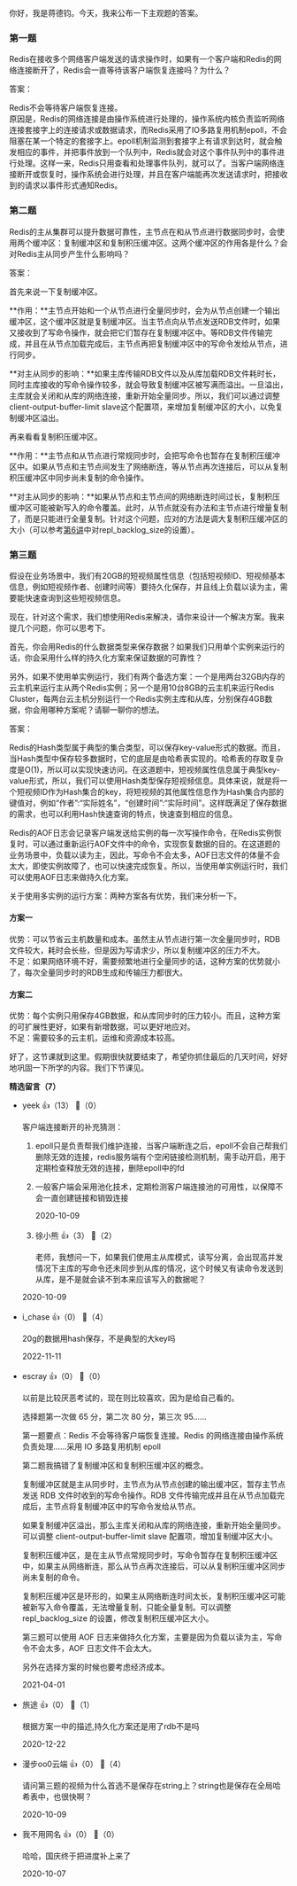 你好，我是蒋德钧。今天，我来公布一下主观题的答案。

### 第一题

Redis在接收多个网络客户端发送的请求操作时，如果有一个客户端和Redis的网络连接断开了，Redis会一直等待该客户端恢复连接吗？为什么？

答案：

Redis不会等待客户端恢复连接。  
原因是，Redis的网络连接是由操作系统进行处理的，操作系统内核负责监听网络连接套接字上的连接请求或数据请求，而Redis采用了IO多路复用机制epoll，不会阻塞在某一个特定的套接字上。epoll机制监测到套接字上有请求到达时，就会触发相应的事件，并把事件放到一个队列中，Redis就会对这个事件队列中的事件进行处理。这样一来，Redis只用查看和处理事件队列，就可以了。当客户端网络连接断开或恢复时，操作系统会进行处理，并且在客户端能再次发送请求时，把接收到的请求以事件形式通知Redis。

### 第二题

Redis的主从集群可以提升数据可靠性，主节点在和从节点进行数据同步时，会使用两个缓冲区：复制缓冲区和复制积压缓冲区。这两个缓冲区的作用各是什么？会对Redis主从同步产生什么影响吗？

答案：

首先来说一下复制缓冲区。

**作用：**主节点开始和一个从节点进行全量同步时，会为从节点创建一个输出缓冲区，这个缓冲区就是复制缓冲区。当主节点向从节点发送RDB文件时，如果又接收到了写命令操作，就会把它们暂存在复制缓冲区中。等RDB文件传输完成，并且在从节点加载完成后，主节点再把复制缓冲区中的写命令发给从节点，进行同步。

**对主从同步的影响：**如果主库传输RDB文件以及从库加载RDB文件耗时长，同时主库接收的写命令操作较多，就会导致复制缓冲区被写满而溢出。一旦溢出，主库就会关闭和从库的网络连接，重新开始全量同步。所以，我们可以通过调整client-output-buffer-limit slave这个配置项，来增加复制缓冲区的大小，以免复制缓冲区溢出。

再来看看复制积压缓冲区。

**作用：**主节点和从节点进行常规同步时，会把写命令也暂存在复制积压缓冲区中。如果从节点和主节点间发生了网络断连，等从节点再次连接后，可以从复制积压缓冲区中同步尚未复制的命令操作。

**对主从同步的影响：**如果从节点和主节点间的网络断连时间过长，复制积压缓冲区可能被新写入的命令覆盖。此时，从节点就没有办法和主节点进行增量复制了，而是只能进行全量复制。针对这个问题，应对的方法是调大复制积压缓冲区的大小（可以参考[第6讲](https://time.geekbang.org/column/article/272852)中对repl\_backlog\_size的设置）。

### 第三题

假设在业务场景中，我们有20GB的短视频属性信息（包括短视频ID、短视频基本信息，例如短视频作者、创建时间等）要持久化保存，并且线上负载以读为主，需要能快速查询到这些短视频信息。

现在，针对这个需求，我们想使用Redis来解决，请你来设计一个解决方案。我来提几个问题，你可以思考下。

首先，你会用Redis的什么数据类型来保存数据？如果我们只用单个实例来运行的话，你会采用什么样的持久化方案来保证数据的可靠性？

另外，如果不使用单实例运行，我们有两个备选方案：一个是用两台32GB内存的云主机来运行主从两个Redis实例；另一个是用10台8GB的云主机来运行Redis Cluster，每两台云主机分别运行一个Redis实例主库和从库，分别保存4GB数据，你会用哪种方案呢？请聊一聊你的想法。

答案：

Redis的Hash类型属于典型的集合类型，可以保存key-value形式的数据。而且，当Hash类型中保存较多数据时，它的底层是由哈希表实现的。哈希表的存取复杂度是O(1)，所以可以实现快速访问。在这道题中，短视频属性信息属于典型key-value形式，所以，我们可以使用Hash类型保存短视频信息。具体来说，就是将一个短视频ID作为Hash集合的key，将短视频的其他属性信息作为Hash集合内部的键值对，例如“作者”:“实际姓名”，“创建时间”:“实际时间”。这样既满足了保存数据的需求，也可以利用Hash快速查询的特点，快速查到相应的信息。

Redis的AOF日志会记录客户端发送给实例的每一次写操作命令，在Redis实例恢复时，可以通过重新运行AOF文件中的命令，实现恢复数据的目的。在这道题的业务场景中，负载以读为主，因此，写命令不会太多，AOF日志文件的体量不会太大，即使实例故障了，也可以快速完成恢复。所以，当使用单实例运行时，我们可以使用AOF日志来做持久化方案。

关于使用多实例的运行方案：两种方案各有优势，我们来分析一下。

#### 方案一

优势：可以节省云主机数量和成本。虽然主从节点进行第一次全量同步时，RDB文件较大，耗时会长些，但是因为写请求少，所以复制缓冲区的压力不大。  
不足：如果网络环境不好，需要频繁地进行全量同步的话，这种方案的优势就小了，每次全量同步时的RDB生成和传输压力都很大。

#### 方案二

优势：每个实例只用保存4GB数据，和从库同步时的压力较小。而且，这种方案的可扩展性更好，如果有新增数据，可以更好地应对。  
不足：需要较多的云主机，运维和资源成本较高。

好了，这节课就到这里。假期很快就要结束了，希望你抓住最后的几天时间，好好地巩固一下所学的内容。我们下节课见。
<div><strong>精选留言（7）</strong></div><ul>
<li><span>yeek</span> 👍（13） 💬（0）<p>客户端连接断开的补充猜测：

1. epoll只是负责帮我们维护连接，当客户端断连之后，epoll不会自己帮我们删除无效的连接，redis服务端有个空闲链接检测机制，需手动开启，用于定期检查释放无效的连接，删除epoll中的fd

2. 一般客户端会采用池化技术，定期检测客户端连接池的可用性，以保障不会一直创建链接和销毁连接</p>2020-10-09</li><br/><li><span>徐小熊</span> 👍（3） 💬（2）<p>老师，我想问一下，如果我们使用主从库模式，读写分离，会出现高并发情况下主库的写命令还未同步到从库的情况，这个时候又有读命令发送到从库，是不是就会读不到本来应该写入的数据呢？
</p>2020-10-09</li><br/><li><span>i_chase</span> 👍（0） 💬（4）<p>20g的数据用hash保存，不是典型的大key吗</p>2022-11-11</li><br/><li><span>escray</span> 👍（0） 💬（0）<p>以前是比较厌恶考试的，现在则比较喜欢，因为是给自己看的。

选择题第一次做 65 分，第二次 80 分，第三次 95……

第一题要点：Redis 不会等待客户端恢复连接。Redis 的网络连接由操作系统负责处理……采用 IO 多路复用机制 epoll

第二题我搞错了复制缓冲区和复制积压缓冲区的概念。

复制缓冲区就是主从同步时，主节点为从节点创建的输出缓冲区，暂存主节点发送 RDB 文件时收到的写命令操作。RDB 文件传输完成并且在从节点加载完成后，主节点将复制缓冲区中的写命令发给从节点。

如果复制缓冲区溢出，那么主库关闭和从库的网络连接，重新开始全量同步。可以调整 client-output-buffer-limit slave 配置项，增加复制缓冲区大小。

复制积压缓冲区，是在主从节点常规同步时，写命令暂存在复制积压缓冲区中，如果主从网络断连，那么从节点再次连接后，可以从复制积压缓冲区同步尚未复制的命令。

复制积压缓冲区是环形的，如果主从网络断连时间太长，复制积压缓冲区可能被新写入命令覆盖，无法增量复制，只能全量复制。可以调整 repl_backlog_size 的设置，修改复制积压缓冲区大小。

第三题可以使用 AOF 日志来做持久化方案，主要是因为负载以读为主，写命令不会太多，AOF 日志文件不会太大。

另外在选择方案的时候也要考虑经济成本。</p>2021-04-01</li><br/><li><span>旅途</span> 👍（0） 💬（1）<p>根据方案一中的描述,持久化方案还是用了rdb不是吗</p>2020-12-22</li><br/><li><span>漫步oo0云端</span> 👍（0） 💬（4）<p>请问第三题的视频为什么首选不是保存在string上？string也是保存在全局哈希表中，也很快啊？</p>2020-10-09</li><br/><li><span>我不用网名</span> 👍（0） 💬（0）<p>哈哈，国庆终于把进度补上来了</p>2020-10-07</li><br/>
</ul>